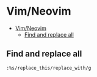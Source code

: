 # Vim/Neovim
<!--ts-->
   * [Vim/Neovim](vim.md#vimneovim)
      * [Find and replace all](vim.md#find-and-replace-all)

<!-- Added by: runner, at: Wed Mar 31 12:32:33 UTC 2021 -->

<!--te-->

## Find and replace all
```vim
:%s/replace_this/replace_with/g
```

